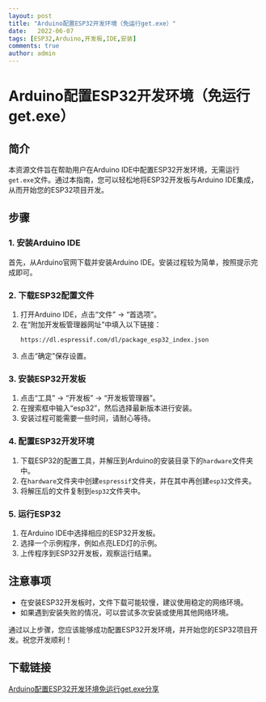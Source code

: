 ```yaml
---
layout: post
title: "Arduino配置ESP32开发环境（免运行get.exe）"
date:   2022-06-07
tags: [ESP32,Arduino,开发板,IDE,安装]
comments: true
author: admin
---
```

# Arduino配置ESP32开发环境（免运行get.exe）

## 简介

本资源文件旨在帮助用户在Arduino IDE中配置ESP32开发环境，无需运行`get.exe`文件。通过本指南，您可以轻松地将ESP32开发板与Arduino IDE集成，从而开始您的ESP32项目开发。

## 步骤

### 1. 安装Arduino IDE

首先，从Arduino官网下载并安装Arduino IDE。安装过程较为简单，按照提示完成即可。

### 2. 下载ESP32配置文件

1. 打开Arduino IDE，点击“文件” -> “首选项”。
2. 在“附加开发板管理器网址”中填入以下链接：
   ```
   https://dl.espressif.com/dl/package_esp32_index.json
   ```
3. 点击“确定”保存设置。

### 3. 安装ESP32开发板

1. 点击“工具” -> “开发板” -> “开发板管理器”。
2. 在搜索框中输入“esp32”，然后选择最新版本进行安装。
3. 安装过程可能需要一些时间，请耐心等待。

### 4. 配置ESP32开发环境

1. 下载ESP32的配置工具，并解压到Arduino的安装目录下的`hardware`文件夹中。
2. 在`hardware`文件夹中创建`espressif`文件夹，并在其中再创建`esp32`文件夹。
3. 将解压后的文件复制到`esp32`文件夹中。

### 5. 运行ESP32

1. 在Arduino IDE中选择相应的ESP32开发板。
2. 选择一个示例程序，例如点亮LED灯的示例。
3. 上传程序到ESP32开发板，观察运行结果。

## 注意事项

- 在安装ESP32开发板时，文件下载可能较慢，建议使用稳定的网络环境。
- 如果遇到安装失败的情况，可以尝试多次安装或使用其他网络环境。

通过以上步骤，您应该能够成功配置ESP32开发环境，并开始您的ESP32项目开发。祝您开发顺利！

## 下载链接

[Arduino配置ESP32开发环境免运行get.exe分享](https://pan.quark.cn/s/f0fed8029d03)